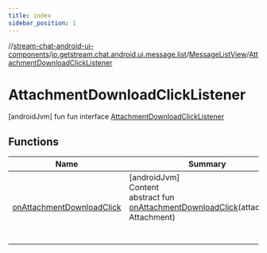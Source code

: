 ```yaml
---
title: index
sidebar_position: 1
---
```

//[stream-chat-android-ui-components](../../../../index.md)/[io.getstream.chat.android.ui.message.list](../../index.md)/[MessageListView](../index.md)/[AttachmentDownloadClickListener](index.md)



# AttachmentDownloadClickListener  
 [androidJvm] fun fun interface [AttachmentDownloadClickListener](index.md)   


## Functions  
  
|  Name |  Summary | 
|---|---|
| <a name="io.getstream.chat.android.ui.message.list/MessageListView.AttachmentDownloadClickListener/onAttachmentDownloadClick/#io.getstream.chat.android.client.models.Attachment/PointingToDeclaration/"></a>[onAttachmentDownloadClick](onAttachmentDownloadClick.md)| <a name="io.getstream.chat.android.ui.message.list/MessageListView.AttachmentDownloadClickListener/onAttachmentDownloadClick/#io.getstream.chat.android.client.models.Attachment/PointingToDeclaration/"></a>[androidJvm]  <br/>Content  <br/>abstract fun [onAttachmentDownloadClick](onAttachmentDownloadClick.md)(attachment: Attachment)  <br/><br/><br/>|

